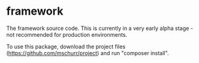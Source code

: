 framework
=========

The framework source code. This is currently in a very early alpha stage - not recommended for production environments.

To use this package, download the project files (https://github.com/mschurr/project) and run "composer install".
